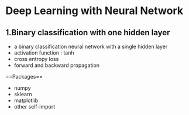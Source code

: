 # Deep Learning with Neural Network

## 1.Binary classification with one hidden layer

* a binary classification neural network with a single hidden layer
* activation function : tanh
* cross entropy loss
* forward and backward propagation

==Packages==

* numpy
* sklearn
* matplotlib
* other self-import